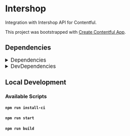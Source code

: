 # Intershop

Integration with Intershop API for Contentful.

This project was bootstrapped with [Create Contentful App](https://github.com/contentful/create-contentful-app).

## Dependencies

<details>
<summary style="font-size: larger;">Dependencies</summary>

```json
{
  "@contentful/app-sdk": "^4.23.0",
  "@contentful/f36-components": "4.50.2",
  "@contentful/f36-image": "^4.0.0-alpha.0",
  "@contentful/f36-tokens": "4.0.2",
  "@contentful/react-apps-toolkit": "1.2.16",
  "contentful-management": "10.45.1",
  "emotion": "10.0.27",
  "react": "18.2.0",
  "react-dom": "18.2.0",
  "react-scripts": "5.0.1"
}
```

</details>
<details>
<summary style="font-size: larger;">DevDependencies</summary>

```json
{
  "@babel/plugin-proposal-private-property-in-object": "^7.21.11",
  "@contentful/app-scripts": "1.13.0",
  "@testing-library/jest-dom": "5.17.0",
  "@testing-library/react": "14.0.0",
  "@tsconfig/create-react-app": "2.0.1",
  "@types/node": "^20",
  "@types/react": "18.2.21",
  "@types/react-dom": "18.2.7",
  "cross-env": "7.0.3",
  "typescript": "4.9.5"
}
```

</details>

## Local Development

### Available Scripts

#### `npm run install-ci`

#### `npm run start`

#### `npm run build`
